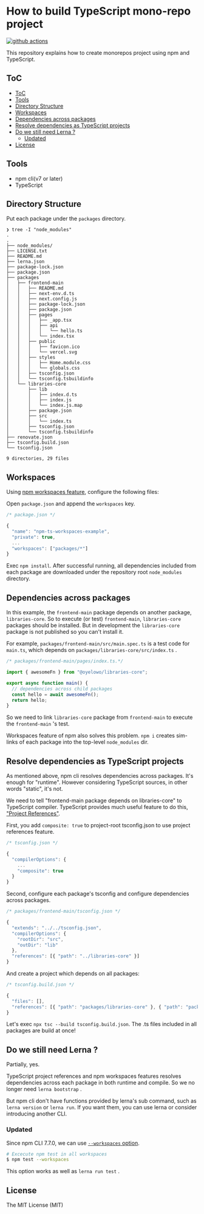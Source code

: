 # How to build TypeScript mono-repo project

[![github actions](https://github.com/oyelowo/npm-ts-workspaces-example/workflows/build/badge.svg)](https://github.com/oyelowo/npm-ts-workspaces-example/actions)

This repository explains how to create monorepos project using npm and TypeScript.

## ToC

- [ToC](#toc)
- [Tools](#tools)
- [Directory Structure](#directory-structure)
- [Workspaces](#workspaces)
- [Dependencies across packages](#dependencies-across-packages)
- [Resolve dependencies as TypeScript projects](#resolve-dependencies-as-typescript-projects)
- [Do we still need Lerna ?](#do-we-still-need-lerna-)
  - [Updated](#updated)
- [License](#license)

## Tools

- npm cli(v7 or later)
- TypeScript

## Directory Structure

Put each package under the `packages` directory.

```
❯ tree -I "node_modules"
.
.
├── node_modules/
├── LICENSE.txt
├── README.md
├── lerna.json
├── package-lock.json
├── package.json
├── packages
│   ├── frontend-main
│   │   ├── README.md
│   │   ├── next-env.d.ts
│   │   ├── next.config.js
│   │   ├── package-lock.json
│   │   ├── package.json
│   │   ├── pages
│   │   │   ├── _app.tsx
│   │   │   ├── api
│   │   │   │   └── hello.ts
│   │   │   └── index.tsx
│   │   ├── public
│   │   │   ├── favicon.ico
│   │   │   └── vercel.svg
│   │   ├── styles
│   │   │   ├── Home.module.css
│   │   │   └── globals.css
│   │   ├── tsconfig.json
│   │   └── tsconfig.tsbuildinfo
│   └── libraries-core
│       ├── lib
│       │   ├── index.d.ts
│       │   ├── index.js
│       │   └── index.js.map
│       ├── package.json
│       ├── src
│       │   └── index.ts
│       ├── tsconfig.json
│       └── tsconfig.tsbuildinfo
├── renovate.json
├── tsconfig.build.json
└── tsconfig.json

9 directories, 29 files
```

## Workspaces

Using [npm workspaces feature](https://github.com/npm/rfcs/blob/latest/implemented/0026-workspaces.md), configure the following files:

Open `package.json` and append the `workspaces` key.

```js
/* package.json */

{
  "name": "npm-ts-workspaces-example",
  "private": true,
  ...
  "workspaces": ["packages/*"]
}
```

Exec `npm install`. After successful running, all dependencies included from each package are downloaded under the repository root `node_modules` directory.

## Dependencies across packages

In this example, the `frontend-main` package depends on another package, `libraries-core`. So to execute (or test) `frontend-main`, `libraries-core` packages should be installed.
But in development the `libraries-core` package is not published so you can't install it.

For example, `packages/frontend-main/src/main.spec.ts` is a test code for `main.ts`, which depends on `packages/libraries-core/src/index.ts` .

```ts
/* packages/frontend-main/pages/index.ts.*/

import { awesomeFn } from "@oyelowo/libraries-core";

export async function main() {
  // dependencies across child packages
  const hello = await awesomeFn();
  return hello;
}
```

So we need to link `libraries-core` package from `frontend-main` to execute the `frontend-main` 's test.

Workspaces feature of npm also solves this problem. `npm i` creates sim-links of each package into the top-level `node_modules` dir.

## Resolve dependencies as TypeScript projects

As mentioned above, npm cli resolves dependencies across packages. It's enough for "runtime". However considering TypeScript sources, in other words "static", it's not.

We need to tell "frontend-main package depends on libraries-core" to TypeScript compiler. TypeScript provides much useful feature to do this, ["Project References"](https://www.typescriptlang.org/docs/handbook/project-references.html).

First, you add `composite: true` to project-root tsconfig.json to use project references feature.

```js
/* tsconfig.json */

{
  "compilerOptions": {
    ...
    "composite": true
  }
}
```

Second, configure each package's tsconfig and configure dependencies across packages.

```js
/* packages/frontend-main/tsconfig.json */

{
  "extends": "../../tsconfig.json",
  "compilerOptions": {
    "rootDir": "src",
    "outDir": "lib"
  },
  "references": [{ "path": "../libraries-core" }]
}
```

And create a project which depends on all packages:

```js
/* tsconfig.build.json */

{
  "files": [],
  "references": [{ "path": "packages/libraries-core" }, { "path": "packages/frontend-main" }]
}
```

Let's exec `npx tsc --build tsconfig.build.json`. The .ts files included in all packages are build at once!

## Do we still need Lerna ?

Partially, yes.

TypeScript project references and npm workspaces features resolves dependencies across each package in both runtime and compile. So we no longer need `lerna bootstrap` .

But npm cli don't have functions provided by lerna's sub command, such as `lerna version` or `lerna run`. If you want them, you can use lerna or consider introducing another CLI.

### Updated

Since npm CLI 7.7.0, we can use [`--workspaces` option](https://docs.npmjs.com/cli/v7/using-npm/workspaces#running-commands-in-the-context-of-workspaces).

```sh
# Excecute npm test in all workspaces
$ npm test --workspaces
```

This option works as well as `lerna run test` .

## License

The MIT License (MIT)
